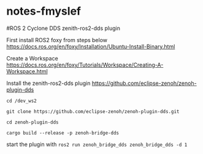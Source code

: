 # notes-fmyslef

#ROS 2 Cyclone DDS zenith-ros2-dds plugin

First install ROS2 foxy from steps below
https://docs.ros.org/en/foxy/Installation/Ubuntu-Install-Binary.html

Create a Workspace
https://docs.ros.org/en/foxy/Tutorials/Workspace/Creating-A-Workspace.html


Install the  zenith-ros2-dds plugin
https://github.com/eclipse-zenoh/zenoh-plugin-dds

``cd /dev_ws2``

``git clone https://github.com/eclipse-zenoh/zenoh-plugin-dds.git``

``cd zenoh-plugin-dds``

``cargo build --release -p zenoh-bridge-dds``


start the plugin with
``ros2 run zenoh_bridge_dds zenoh_bridge_dds -d 1``


